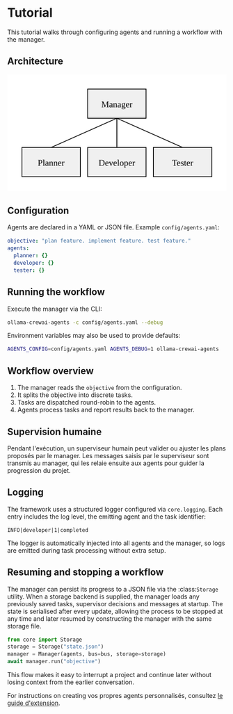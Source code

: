 # Tutorial

This tutorial walks through configuring agents and running a workflow with the manager.

## Architecture

![Manager and agents](architecture.svg)

## Configuration

Agents are declared in a YAML or JSON file. Example `config/agents.yaml`:

```yaml
objective: "plan feature. implement feature. test feature."
agents:
  planner: {}
  developer: {}
  tester: {}
```

## Running the workflow

Execute the manager via the CLI:

```bash
ollama-crewai-agents -c config/agents.yaml --debug
```

Environment variables may also be used to provide defaults:

```bash
AGENTS_CONFIG=config/agents.yaml AGENTS_DEBUG=1 ollama-crewai-agents
```

## Workflow overview

1. The manager reads the `objective` from the configuration.
2. It splits the objective into discrete tasks.
3. Tasks are dispatched round-robin to the agents.
4. Agents process tasks and report results back to the manager.

## Supervision humaine

Pendant l'exécution, un superviseur humain peut valider ou ajuster les
plans proposés par le manager. Les messages saisis par le superviseur sont
transmis au manager, qui les relaie ensuite aux agents pour guider la
progression du projet.

## Logging

The framework uses a structured logger configured via `core.logging`. Each
entry includes the log level, the emitting agent and the task identifier:

```
INFO|developer|1|completed
```

The logger is automatically injected into all agents and the manager, so
logs are emitted during task processing without extra setup.

## Resuming and stopping a workflow

The manager can persist its progress to a JSON file via the :class:`Storage`
utility. When a storage backend is supplied, the manager loads any previously
saved tasks, supervisor decisions and messages at startup. The state is
serialised after every update, allowing the process to be stopped at any time
and later resumed by constructing the manager with the same storage file.

```python
from core import Storage
storage = Storage("state.json")
manager = Manager(agents, bus=bus, storage=storage)
await manager.run("objective")
```

This flow makes it easy to interrupt a project and continue later without
losing context from the earlier conversation.

For instructions on creating vos propres agents personnalisés, consultez
[le guide d'extension](extension.md).
